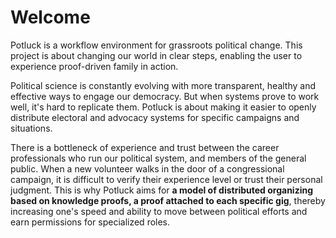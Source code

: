 # Welcome

Potluck is a workflow environment for grassroots political change. This project is about changing our world in clear steps, enabling the user to experience proof-driven family in action.

Political science is constantly evolving with more transparent, healthy and effective ways to engage our democracy. But when systems prove to work well, it's hard to replicate them. Potluck is about making it easier to openly distribute electoral and advocacy systems for specific campaigns and situations.

There is a bottleneck of experience and trust between the career professionals who run our political system, and members of the general public. When a new volunteer walks in the door of a congressional campaign, it is difficult to verify their experience level or trust their personal judgment. This is why Potluck aims for **a model of distributed organizing based on knowledge proofs, a proof attached to each specific gig**, thereby increasing one's speed and ability to move between political efforts and earn permissions for specialized roles. 


